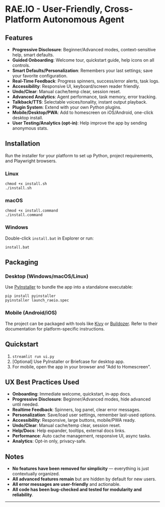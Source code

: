 # RAE.IO - User-Friendly, Cross-Platform Autonomous Agent

## Features

- **Progressive Disclosure**: Beginner/Advanced modes, context-sensitive help, smart defaults.
- **Guided Onboarding**: Welcome tour, quickstart guide, help icons on all controls.
- **Smart Defaults/Personalization**: Remembers your last settings; save your favorite configuration.
- **Real-Time Feedback**: Progress spinners, success/error alerts, task logs.
- **Accessibility**: Responsive UI, keyboard/screen reader friendly.
- **Undo/Clear**: Manual cache/temp clear, session reset.
- **Advanced Analytics**: Agent performance, task memory, error tracking.
- **Talkback/TTS**: Selectable voices/tonality, instant output playback.
- **Plugin System**: Extend with your own Python plugins.
- **Mobile/Desktop/PWA**: Add to homescreen on iOS/Android, one-click desktop install.
- **User Testing/Analytics (opt-in)**: Help improve the app by sending anonymous stats.

## Installation

Run the installer for your platform to set up Python, project requirements, and Playwright browsers.

### Linux
```
chmod +x install.sh
./install.sh
```

### macOS
```
chmod +x install.command
./install.command
```

### Windows
Double-click `install.bat` in Explorer or run:
```
install.bat
```

## Packaging

### Desktop (Windows/macOS/Linux)
Use [PyInstaller](https://www.pyinstaller.org/) to bundle the app into a standalone executable:
```
pip install pyinstaller
pyinstaller launch_raeio.spec
```

### Mobile (Android/iOS)
The project can be packaged with tools like [Kivy](https://kivy.org/) or [Buildozer](https://github.com/kivy/buildozer). Refer to their documentation for platform-specific instructions.

## Quickstart

1. `streamlit run ui.py`
2. [Optional] Use PyInstaller or Briefcase for desktop app.
3. For mobile, open the app in your browser and "Add to Homescreen".

## UX Best Practices Used

- **Onboarding**: Immediate welcome, quickstart, in-app docs.
- **Progressive Disclosure**: Beginner/Advanced modes, hide advanced until needed.
- **Realtime Feedback**: Spinners, log panel, clear error messages.
- **Personalization**: Save/load user settings, remember last-used options.
- **Accessibility**: Responsive, large buttons, mobile/PWA ready.
- **Undo/Clear**: Manual cache/temp clear, session reset.
- **Help/Docs**: Help expander, tooltips, external docs links.
- **Performance**: Auto cache management, responsive UI, async tasks.
- **Analytics**: Opt-in only, privacy-safe.

## Notes

- **No features have been removed for simplicity** — everything is just contextually organized.
- **All advanced features remain** but are hidden by default for new users.
- **All error messages are user-friendly** and actionable.
- **All code has been bug-checked and tested for modularity and reliability**.

---
